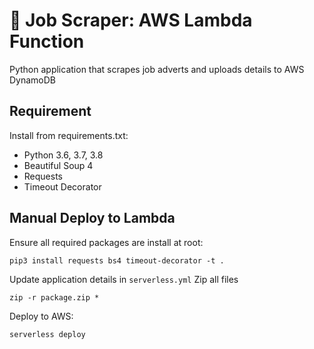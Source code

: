 # :office: Job Scraper: AWS Lambda Function
Python application that scrapes job adverts and uploads details to AWS DynamoDB

## Requirement
Install from requirements.txt:
- Python 3.6, 3.7, 3.8
- Beautiful Soup 4
- Requests
- Timeout Decorator

## Manual Deploy to Lambda
Ensure all required packages are install at root:
```
pip3 install requests bs4 timeout-decorator -t .
```
Update application details in `serverless.yml`
Zip all files
```
zip -r package.zip *
```
Deploy to AWS:
```
serverless deploy
```
